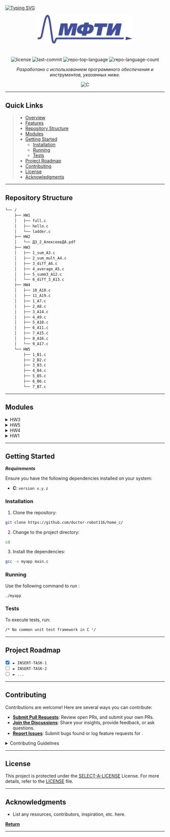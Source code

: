 [![Typing SVG](https://readme-typing-svg.herokuapp.com?font=Fira+Code&pause=1000&center=&vCenter=&multiline=true&repeat=%D0%B8%D1%81%D1%82%D0%B8%D0%BD%D0%BD%D1%8B%D0%B9&random=%D0%9B%D0%9E%D0%96%D0%AC&width=435&lines=MIPT+student+IOT+engineer;Alekseev+Dmitry+D0103102;Learn+C+Programming)](https://git.io/typing-svg)




<p align="center">
  <img src="https://github.com/doctor-robot116/home_c/blob/main/HW2/logo.png" width="300" />
</p>
<p align="center">
    <h1 align="center"></h1>
</p>
<p align="center">
	<img src="https://img.shields.io/github/license/doctor-robot116/home_c?style=flat&color=0080ff" alt="license">
	<img src="https://img.shields.io/github/last-commit/doctor-robot116/home_c?style=flat&logo=git&logoColor=white&color=0080ff" alt="last-commit">
	<img src="https://img.shields.io/github/languages/top/doctor-robot116/home_c?style=flat&color=0080ff" alt="repo-top-language">
	<img src="https://img.shields.io/github/languages/count/doctor-robot116/home_c?style=flat&color=0080ff" alt="repo-language-count">
<p>
<p align="center">
		<em>Разработано с использованием программного обеспечения и инструментов, указанных ниже.</em>
</p>
<p align="center">
	<img src="https://img.shields.io/badge/C-A8B9CC.svg?style=flat&logo=C&logoColor=black" alt="C">
</p>
<hr>

##  Quick Links

> - [ Overview](#-overview)
> - [ Features](#-features)
> - [ Repository Structure](#-repository-structure)
> - [ Modules](#-modules)
> - [ Getting Started](#-getting-started)
>   - [ Installation](#-installation)
>   - [ Running ](#-running-)
>   - [ Tests](#-tests)
> - [ Project Roadmap](#-project-roadmap)
> - [ Contributing](#-contributing)
> - [ License](#-license)
> - [ Acknowledgments](#-acknowledgments)

---

##  Repository Structure

```sh
└── /
    ├── HW1
    │   ├── full.c
    │   ├── hello.c
    │   └── ladder.c
    ├── HW2
    │   └── ДЗ_2_АлексеевДА.pdf
    ├── HW3
    │   ├── 1_sum_A3.c
    │   ├── 2_sum_mult_A4.c
    │   ├── 3_diff_A6.c
    │   ├── 4_average_A5.c
    │   ├── 5_summ3_A12.c
    │   └── 6_diff_3_A13.c
    ├── HW4
    │   ├── 10_A18.c
    │   ├── 11_A19.c
    │   ├── 1_A7.c
    │   ├── 2_A8.c
    │   ├── 3_A14.c
    │   ├── 4_A9.c
    │   ├── 5_A10.c
    │   ├── 6_A11.c
    │   ├── 7_A15.c
    │   ├── 8_A16.c
    │   └── 9_A17.c
    └── HW5
        ├── 1_B1.c
        ├── 2_B2.c
        ├── 3_B3.c
        ├── 4_B4.c
        ├── 5_B5.c
        ├── 6_B6.c
        └── 7_B7.c
```

---

##  Modules

<details closed><summary>HW3</summary>

| File                                                                                        
| ---                                                                                          
| [5_summ3_A12.c](https://github.com/doctor-robot116/home_c/blob/master/HW3/5_summ3_A12.c)     
| [6_diff_3_A13.c](https://github.com/doctor-robot116/home_c/blob/master/HW3/6_diff_3_A13.c)  
| [1_sum_A3.c](https://github.com/doctor-robot116/home_c/blob/master/HW3/1_sum_A3.c)           
| [4_average_A5.c](https://github.com/doctor-robot116/home_c/blob/master/HW3/4_average_A5.c)   
| [2_sum_mult_A4.c](https://github.com/doctor-robot116/home_c/blob/master/HW3/2_sum_mult_A4.c) 
| [3_diff_A6.c](https://github.com/doctor-robot116/home_c/blob/master/HW3/3_diff_A6.c)         

</details>

<details closed><summary>HW5</summary>

| File                                                                       
| ---                                                                        
| [3_B3.c](https://github.com/doctor-robot116/home_c/blob/master/HW5/3_B3.c) 
| [6_B6.c](https://github.com/doctor-robot116/home_c/blob/master/HW5/6_B6.c) 
| [2_B2.c](https://github.com/doctor-robot116/home_c/blob/master/HW5/2_B2.c) 
| [1_B1.c](https://github.com/doctor-robot116/home_c/blob/master/HW5/1_B1.c) 
| [4_B4.c](https://github.com/doctor-robot116/home_c/blob/master/HW5/4_B4.c) 
| [7_B7.c](https://github.com/doctor-robot116/home_c/blob/master/HW5/7_B7.c) 
| [5_B5.c](https://github.com/doctor-robot116/home_c/blob/master/HW5/5_B5.c) 

</details>

<details closed><summary>HW4</summary>

| File                                                                           
| ---                                                                            
| [1_A7.c](https://github.com/doctor-robot116/home_c/blob/master/HW4/1_A7.c)     
| [10_A18.c](https://github.com/doctor-robot116/home_c/blob/master/HW4/10_A18.c) 
| [9_A17.c](https://github.com/doctor-robot116/home_c/blob/master/HW4/9_A17.c)   
| [2_A8.c](https://github.com/doctor-robot116/home_c/blob/master/HW4/2_A8.c)     
| [8_A16.c](https://github.com/doctor-robot116/home_c/blob/master/HW4/8_A16.c)   
| [5_A10.c](https://github.com/doctor-robot116/home_c/blob/master/HW4/5_A10.c)   
| [3_A14.c](https://github.com/doctor-robot116/home_c/blob/master/HW4/3_A14.c)   
| [6_A11.c](https://github.com/doctor-robot116/home_c/blob/master/HW4/6_A11.c)   
| [7_A15.c](https://github.com/doctor-robot116/home_c/blob/master/HW4/7_A15.c)   
| [11_A19.c](https://github.com/doctor-robot116/home_c/blob/master/HW4/11_A19.c) 
| [4_A9.c](https://github.com/doctor-robot116/home_c/blob/master/HW4/4_A9.c)     

</details>

<details closed><summary>HW1</summary>

| File                                                                           
| ---                                                                            
| [ladder.c](https://github.com/doctor-robot116/home_c/blob/master/HW1/ladder.c) 
| [hello.c](https://github.com/doctor-robot116/home_c/blob/master/HW1/hello.c)   
| [full.c](https://github.com/doctor-robot116/home_c/blob/master/HW1/full.c)     

</details>

---

##  Getting Started

***Requirements***

Ensure you have the following dependencies installed on your system:

* **C**: `version x.y.z`

###  Installation

1. Clone the  repository:

```sh
git clone https://github.com/doctor-robot116/home_c/
```

2. Change to the project directory:

```sh
cd 
```

3. Install the dependencies:

```sh
gcc -o myapp main.c
```

###  Running 

Use the following command to run :

```sh
./myapp
```

###  Tests

To execute tests, run:

```sh
/* No common unit test framework in C */
```

---

##  Project Roadmap

- [X] `► INSERT-TASK-1`
- [ ] `► INSERT-TASK-2`
- [ ] `► ...`

---

##  Contributing

Contributions are welcome! Here are several ways you can contribute:

- **[Submit Pull Requests](https://github.com/doctor-robot116/home_c/blob/main/CONTRIBUTING.md)**: Review open PRs, and submit your own PRs.
- **[Join the Discussions](https://github.com/doctor-robot116/home_c/discussions)**: Share your insights, provide feedback, or ask questions.
- **[Report Issues](https://github.com/doctor-robot116/home_c/issues)**: Submit bugs found or log feature requests for .

<details closed>
    <summary>Contributing Guidelines</summary>

1. **Fork the Repository**: Start by forking the project repository to your GitHub account.
2. **Clone Locally**: Clone the forked repository to your local machine using a Git client.
   ```sh
   git clone https://github.com/doctor-robot116/home_c/
   ```
3. **Create a New Branch**: Always work on a new branch, giving it a descriptive name.
   ```sh
   git checkout -b new-feature-x
   ```
4. **Make Your Changes**: Develop and test your changes locally.
5. **Commit Your Changes**: Commit with a clear message describing your updates.
   ```sh
   git commit -m 'Implemented new feature x.'
   ```
6. **Push to GitHub**: Push the changes to your forked repository.
   ```sh
   git push origin new-feature-x
   ```
7. **Submit a Pull Request**: Create a PR against the original project repository. Clearly describe the changes and their motivations.

Once your PR is reviewed and approved, it will be merged into the main branch.

</details>

---

##  License

This project is protected under the [SELECT-A-LICENSE](https://choosealicense.com/licenses) License. For more details, refer to the [LICENSE](https://choosealicense.com/licenses/) file.

---

##  Acknowledgments

- List any resources, contributors, inspiration, etc. here.

[**Return**](#-quick-links)

---
